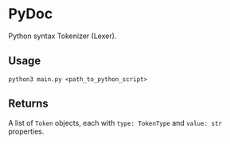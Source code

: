 # PyDoc
Python syntax Tokenizer (Lexer).

## Usage
`python3 main.py <path_to_python_script>`

## Returns
A list of `Token` objects, each with `type: TokenType` and `value: str  ` properties.